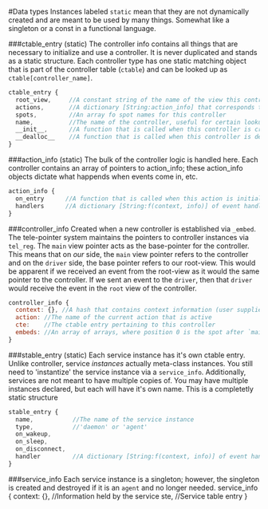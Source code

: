 #Data types
Instances labeled `static` mean that they are not dynamically created and are meant to be used by many things. Somewhat like a singleton or a const in a functional language.

###ctable_entry (static)
The controller info contains all things that are necessary to initialize and use a controller. It is never duplicated and stands
as a static structure. Each controller type has one static matching object that is part of the controller table (`ctable`) and can
be looked up as `ctable[controller_name]`.

```javascript
ctable_entry {
  root_view,     //A constant string of the name of the view this controller sets as it's root view.
  actions,       //A dictionary [String:action_info] that corresponds to a dictionary of action_info object's based on the action's name.
  spots,         //An array fo spot names for this controller
  name,          //The name of the controller, useful for certain lookup operations, this is also the ctable key
  __init__,      //A function that is called when this controller is created. Signals service connection
  __dealloc__    //A function that is called when this controller is destroyed via parent controller switching actions in Goto. Signals services d/c
}
```

###action_info (static)
The bulk of the controller logic is handled here. Each controller contains an array of pointers to action_info; these action_info objects
dictate what happends when events come in, etc.
```javascript
action_info {
  on_entry      //A function that is called when this action is initialized.
  handlers      //A dictionary [String:f(context, info)] of event handlers for events that occur
}
```

###controller_info
Created when a new controller is established via `_embed`. The tele-pointer system maintains the pointers to controller instances
via `tel_reg`.  The `main` view pointer acts as the base-pointer for the controller. This means that on *our* side, the `main` view
pointer refers to the controller and on the `driver` side, the base pointer refers to our root-view. This would be apparent if we received
an event from the root-view as it would the same pointer to the controller. If we sent an event to the `driver`, then that `driver` would
receive the event in the `root` view of the controller.

```javascript
controller_info {
  context: {}, //A hash that contains context information (user supplied)
  action: //The name of the current action that is active
  cte:    //The ctable entry pertaining to this controller
  embeds: //An array of arrays, where position 0 is the spot after `main`, each element in the array is a view controller base pointer.
}
```

###stable_entry (static)
Each service instance has it's own ctable entry. Unlike controller, service *instances* actually meta-class instances. You still need to 
'instantize' the service instance via a `service_info`. Additionally, services are not meant to have multiple copies of. You may have
multiple instances declared, but each will have it's own name. This is a completetly static structure

```javascript
stable_entry {
  name,           //The name of the service instance
  type,           //'daemon' or 'agent'
  on_wakeup,
  on_sleep,
  on_disconnect,
  handler         //A dictionary [String:f(context, info)] of event handlers for events that occurs
}
```

###service_info
Each service instance is a singleton; however, the singleton is created and destroyed if it is an `agent` and no longer needed.
service_info {
  context: {}, //Information held by the service
  ste,         //Service table entry
}
